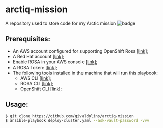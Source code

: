# arctiq-mission
A repository used to store code for my Arctic mission   ![badge](https://img.shields.io/badge/version-v1.0.0-success)

## Prerequisites:
- An AWS account configured for supporting OpenShift Rosa [[link]](https://docs.openshift.com/rosa/rosa_getting_started_sts/rosa-sts-aws-prereqs.html);
- A Red Hat account [[link]](access.redhat.com);
- Enable ROSA in your AWS console [[link]](https://console.aws.amazon.com/rosa);
- A ROSA Token: [[link]](https://console.redhat.com/openshift/token/rosa);
- The following tools installed in the machine that will run this playbook:
  - AWS CLI [[link]](https://aws.amazon.com/cli/);
  - ROSA CLI [[link]](https://www.openshift.com/products/amazon-openshift/download);
  - OpenShift CLI [[link]](https://mirror.openshift.com/pub/openshift-v4/x86_64/clients/oc/latest/);

## Usage:
```bash
$ git clone https://github.com/givaldolins/arctiq-mission
$ ansible-playbook deploy-cluster.yaml --ask-vault-password -vvv
```